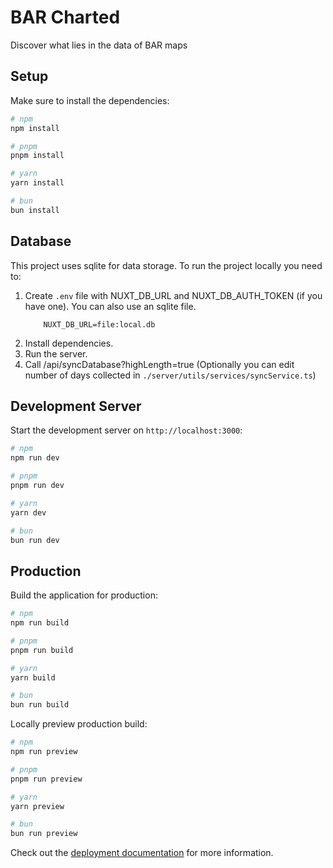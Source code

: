 # BAR Charted

Discover what lies in the data of BAR maps

## Setup

Make sure to install the dependencies:

```bash
# npm
npm install

# pnpm
pnpm install

# yarn
yarn install

# bun
bun install
```

## Database

This project uses sqlite for data storage.
To run the project locally you need to:

1. Create `.env` file with NUXT_DB_URL and NUXT_DB_AUTH_TOKEN (if you have one). You can also
   use an sqlite file.
   ```env
       NUXT_DB_URL=file:local.db
   ```
1. Install dependencies.
1. Run the server.
1. Call /api/syncDatabase?highLength=true (Optionally you can edit number of days collected in `./server/utils/services/syncService.ts`)

## Development Server

Start the development server on `http://localhost:3000`:

```bash
# npm
npm run dev

# pnpm
pnpm run dev

# yarn
yarn dev

# bun
bun run dev
```

## Production

Build the application for production:

```bash
# npm
npm run build

# pnpm
pnpm run build

# yarn
yarn build

# bun
bun run build
```

Locally preview production build:

```bash
# npm
npm run preview

# pnpm
pnpm run preview

# yarn
yarn preview

# bun
bun run preview
```

Check out the [deployment documentation](https://nuxt.com/docs/getting-started/deployment) for more information.
